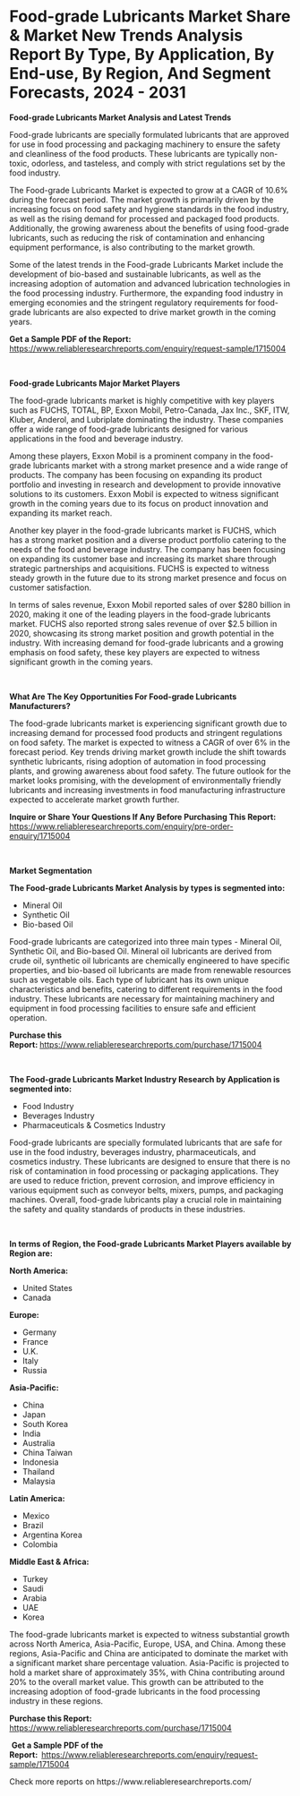 <p><h1>Food-grade Lubricants Market Share & Market New Trends Analysis Report By Type, By Application, By End-use, By Region, And Segment Forecasts, 2024 - 2031</h1></p><p><strong>Food-grade Lubricants Market Analysis and Latest Trends</strong></p>
<p><p>Food-grade lubricants are specially formulated lubricants that are approved for use in food processing and packaging machinery to ensure the safety and cleanliness of the food products. These lubricants are typically non-toxic, odorless, and tasteless, and comply with strict regulations set by the food industry.</p><p>The Food-grade Lubricants Market is expected to grow at a CAGR of 10.6% during the forecast period. The market growth is primarily driven by the increasing focus on food safety and hygiene standards in the food industry, as well as the rising demand for processed and packaged food products. Additionally, the growing awareness about the benefits of using food-grade lubricants, such as reducing the risk of contamination and enhancing equipment performance, is also contributing to the market growth.</p><p>Some of the latest trends in the Food-grade Lubricants Market include the development of bio-based and sustainable lubricants, as well as the increasing adoption of automation and advanced lubrication technologies in the food processing industry. Furthermore, the expanding food industry in emerging economies and the stringent regulatory requirements for food-grade lubricants are also expected to drive market growth in the coming years.</p></p>
<p><strong>Get a Sample PDF of the Report:&nbsp;</strong> <a href="https://www.reliableresearchreports.com/enquiry/request-sample/1715004">https://www.reliableresearchreports.com/enquiry/request-sample/1715004</a></p>
<p>&nbsp;</p>
<p><strong>Food-grade Lubricants Major Market Players</strong></p>
<p><p>The food-grade lubricants market is highly competitive with key players such as FUCHS, TOTAL, BP, Exxon Mobil, Petro-Canada, Jax Inc., SKF, ITW, Kluber, Anderol, and Lubriplate dominating the industry. These companies offer a wide range of food-grade lubricants designed for various applications in the food and beverage industry.</p><p>Among these players, Exxon Mobil is a prominent company in the food-grade lubricants market with a strong market presence and a wide range of products. The company has been focusing on expanding its product portfolio and investing in research and development to provide innovative solutions to its customers. Exxon Mobil is expected to witness significant growth in the coming years due to its focus on product innovation and expanding its market reach.</p><p>Another key player in the food-grade lubricants market is FUCHS, which has a strong market position and a diverse product portfolio catering to the needs of the food and beverage industry. The company has been focusing on expanding its customer base and increasing its market share through strategic partnerships and acquisitions. FUCHS is expected to witness steady growth in the future due to its strong market presence and focus on customer satisfaction.</p><p>In terms of sales revenue, Exxon Mobil reported sales of over $280 billion in 2020, making it one of the leading players in the food-grade lubricants market. FUCHS also reported strong sales revenue of over $2.5 billion in 2020, showcasing its strong market position and growth potential in the industry. With increasing demand for food-grade lubricants and a growing emphasis on food safety, these key players are expected to witness significant growth in the coming years.</p></p>
<p>&nbsp;</p>
<p><strong>What Are The Key Opportunities For Food-grade Lubricants Manufacturers?</strong></p>
<p><p>The food-grade lubricants market is experiencing significant growth due to increasing demand for processed food products and stringent regulations on food safety. The market is expected to witness a CAGR of over 6% in the forecast period. Key trends driving market growth include the shift towards synthetic lubricants, rising adoption of automation in food processing plants, and growing awareness about food safety. The future outlook for the market looks promising, with the development of environmentally friendly lubricants and increasing investments in food manufacturing infrastructure expected to accelerate market growth further.</p></p>
<p><strong>Inquire or Share Your Questions If Any Before Purchasing This Report:</strong> <a href="https://www.reliableresearchreports.com/enquiry/pre-order-enquiry/1715004">https://www.reliableresearchreports.com/enquiry/pre-order-enquiry/1715004</a></p>
<p>&nbsp;</p>
<p><strong>Market Segmentation</strong></p>
<p><strong>The Food-grade Lubricants Market Analysis by types is segmented into:</strong></p>
<p><ul><li>Mineral Oil</li><li>Synthetic Oil</li><li>Bio-based Oil</li></ul></p>
<p><p>Food-grade lubricants are categorized into three main types - Mineral Oil, Synthetic Oil, and Bio-based Oil. Mineral oil lubricants are derived from crude oil, synthetic oil lubricants are chemically engineered to have specific properties, and bio-based oil lubricants are made from renewable resources such as vegetable oils. Each type of lubricant has its own unique characteristics and benefits, catering to different requirements in the food industry. These lubricants are necessary for maintaining machinery and equipment in food processing facilities to ensure safe and efficient operation.</p></p>
<p><strong>Purchase this Report:&nbsp;</strong><a href="https://www.reliableresearchreports.com/purchase/1715004">https://www.reliableresearchreports.com/purchase/1715004</a></p>
<p>&nbsp;</p>
<p><strong>The Food-grade Lubricants Market Industry Research by Application is segmented into:</strong></p>
<p><ul><li>Food Industry</li><li>Beverages Industry</li><li>Pharmaceuticals & Cosmetics Industry</li></ul></p>
<p><p>Food-grade lubricants are specially formulated lubricants that are safe for use in the food industry, beverages industry, pharmaceuticals, and cosmetics industry. These lubricants are designed to ensure that there is no risk of contamination in food processing or packaging applications. They are used to reduce friction, prevent corrosion, and improve efficiency in various equipment such as conveyor belts, mixers, pumps, and packaging machines. Overall, food-grade lubricants play a crucial role in maintaining the safety and quality standards of products in these industries.</p></p>
<p>&nbsp;</p>
<p><strong>In terms of Region, the Food-grade Lubricants Market Players available by Region are:</strong></p>
<p>
    <p> <strong> North America: </strong>
        <ul>
            <li>United States</li>
            <li>Canada</li>
        </ul>
        </p> 
    <p> <strong> Europe: </strong>
        <ul>
            <li>Germany</li>
            <li>France</li>
            <li>U.K.</li>
            <li>Italy</li>
            <li>Russia</li>
        </ul>
        </p> 
    <p> <strong> Asia-Pacific: </strong>
        <ul>
            <li>China</li>
            <li>Japan</li>
            <li>South Korea</li>
            <li>India</li>
            <li>Australia</li>
            <li>China Taiwan</li>
            <li>Indonesia</li>
            <li>Thailand</li>
            <li>Malaysia</li>
        </ul>
        </p> 
    <p> <strong> Latin America: </strong>
        <ul>
            <li>Mexico</li>
            <li>Brazil</li>
            <li>Argentina Korea</li>
            <li>Colombia</li>
        </ul>
        </p> 
    <p> <strong> Middle East & Africa: </strong>
        <ul>
            <li>Turkey</li>
            <li>Saudi</li>
            <li>Arabia</li>
            <li>UAE</li>
            <li>Korea</li>
        </ul>
    </p>
    </p>
<p><p>The food-grade lubricants market is expected to witness substantial growth across North America, Asia-Pacific, Europe, USA, and China. Among these regions, Asia-Pacific and China are anticipated to dominate the market with a significant market share percentage valuation. Asia-Pacific is projected to hold a market share of approximately 35%, with China contributing around 20% to the overall market value. This growth can be attributed to the increasing adoption of food-grade lubricants in the food processing industry in these regions.</p></p>
<p><strong>Purchase this Report: </strong><a href="https://www.reliableresearchreports.com/purchase/1715004">https://www.reliableresearchreports.com/purchase/1715004</a></p>
<p>&nbsp;<strong>Get a Sample PDF of the Report:&nbsp;&nbsp;</strong><a href="https://www.reliableresearchreports.com/enquiry/request-sample/1715004">https://www.reliableresearchreports.com/enquiry/request-sample/1715004</a></p>
<p><strong></strong></p>
<p>Check more reports on https://www.reliableresearchreports.com/</p>